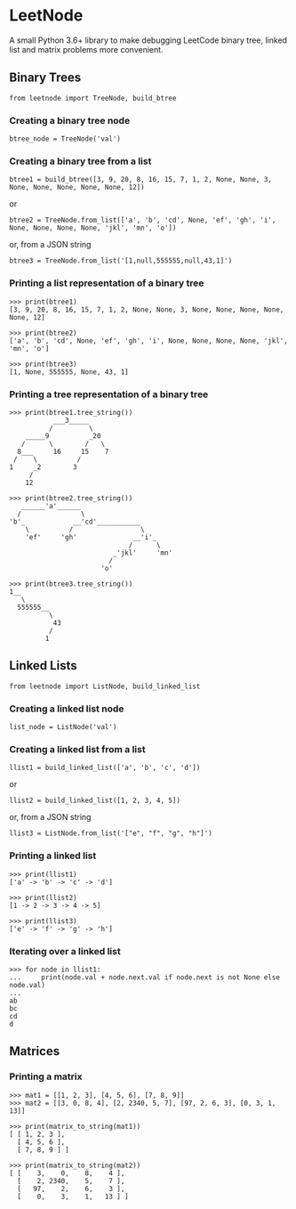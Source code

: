 # LeetNode
A small Python 3.6+ library to make debugging LeetCode binary tree, linked list and matrix problems more convenient.

## Binary Trees
`from leetnode import TreeNode, build_btree`

### Creating a binary tree node
`btree_node = TreeNode('val')`

### Creating a binary tree from a list
`btree1 = build_btree([3, 9, 20, 8, 16, 15, 7, 1, 2, None, None, 3, None, None, None, None, None, 12])`

or

`btree2 = TreeNode.from_list(['a', 'b', 'cd', None, 'ef', 'gh', 'i', None, None, None, None, 'jkl', 'mn', 'o'])`

or, from a JSON string

`btree3 = TreeNode.from_list('[1,null,555555,null,43,1]')`

### Printing a list representation of a binary tree

    >>> print(btree1)
    [3, 9, 20, 8, 16, 15, 7, 1, 2, None, None, 3, None, None, None, None, None, 12]
    
    >>> print(btree2)
    ['a', 'b', 'cd', None, 'ef', 'gh', 'i', None, None, None, None, 'jkl', 'mn', 'o']
    
    >>> print(btree3)
    [1, None, 555555, None, 43, 1]

### Printing a tree representation of a binary tree

    >>> print(btree1.tree_string())
               ___3_____
              /         \
        _____9          _20
       /      \        /   \
      8___     16     15    7
     /    \          /
    1     _2        3
         /
        12
        
    >>> print(btree2.tree_string())
       ______'a'______
      /               \
    'b'_            __'cd'___________
        \          /                 \
        'ef'     'gh'              __'i'_
                                  /      \
                              _'jkl'     'mn'
                             /
                           'o'
                           
    >>> print(btree3.tree_string())
    1__
       \
      555555__
              \
               43
              /
             1


## Linked Lists
`from leetnode import ListNode, build_linked_list`

### Creating a linked list node
`list_node = ListNode('val')`

### Creating a linked list from a list
`llist1 = build_linked_list(['a', 'b', 'c', 'd'])`

or

`llist2 = build_linked_list([1, 2, 3, 4, 5])`

or, from a JSON string

`llist3 = ListNode.from_list('["e", "f", "g", "h"]')`

### Printing a linked list
    >>> print(llist1)
    ['a' -> 'b' -> 'c' -> 'd']
    
    >>> print(llist2)
    [1 -> 2 -> 3 -> 4 -> 5]
    
    >>> print(llist3)
    ['e' -> 'f' -> 'g' -> 'h']

### Iterating over a linked list
    >>> for node in llist1:
    ...     print(node.val + node.next.val if node.next is not None else node.val)
    ...
    ab
    bc
    cd
    d

## Matrices
### Printing a matrix
    >>> mat1 = [[1, 2, 3], [4, 5, 6], [7, 8, 9]]
    >>> mat2 = [[3, 0, 8, 4], [2, 2340, 5, 7], [97, 2, 6, 3], [0, 3, 1, 13]]
    
    >>> print(matrix_to_string(mat1))
    [ [ 1, 2, 3 ],
      [ 4, 5, 6 ],
      [ 7, 8, 9 ] ]
      
    >>> print(matrix_to_string(mat2))
    [ [    3,    0,    8,    4 ],
      [    2, 2340,    5,    7 ],
      [   97,    2,    6,    3 ],
      [    0,    3,    1,   13 ] ]
